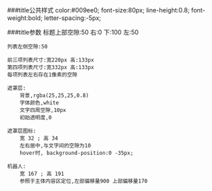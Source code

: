 ###title公共样式
	color:#009ee0; font-size:80px; line-height:0.8; 
		font-weight:bold; letter-spacing:-5px;
	
	
###title参数
	标题上部空隙:50    右:0    下:100   左:50
	
	列表左侧空隙:50
	
	前三项列表尺寸:宽220px 高:133px 
	第四项列表尺寸:宽332px 高:133px
	每项列表左右存在1像素的空隙
	
	遮罩层:
		背景,rgba(25,25,25,0.8)
		字体颜色,white
		文字四周空隙,10px
		初始透明度,0
	
	遮罩层图标:
		宽 32 ; 高 34
		左右居中,与文字间的空隙为10
		hover时, background-position:0 -35px;
		
	机器人:
		宽 167 ; 高 191
		参照于主体内容区定位,左部偏移量900 上部偏移量170
		
	
	
	